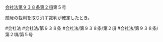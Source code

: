 [会社法第９３８条第２項](会社法＿＿＿＿第９３８条第２項)第５号

[前号](会社法＿＿＿＿第９３８条第２項第４号)の裁判を取り消す裁判が確定したとき。


#会社法
#会社法/第９３８条
#会社法/第９３８条/第２項
#会社法/第９３８条/第２項/第５号
